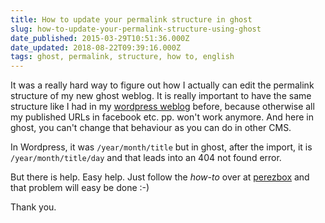 ```yaml
---
title: How to update your permalink structure in ghost
slug: how-to-update-your-permalink-structure-using-ghost
date_published: 2015-03-29T10:51:36.000Z
date_updated: 2018-08-22T09:39:16.000Z
tags: ghost, permalink, structure, how to, english
---
```


It was a really hard way to figure out how I actually can edit the permalink structure of my new ghost weblog. It is really important to have the same structure like I had in my [wordpress weblog](__GHOST_URL__/neues-theme) before, because otherwise all my published URLs in facebook etc. pp. won't work anymore. And here in ghost, you can't change that behaviour as you can do in other CMS.

In Wordpress, it was `/year/month/title` but in ghost, after the import, it is `/year/month/title/day` and that leads into an 404 not found error.

But there is help. Easy help. Just follow the *how-to* over at [perezbox](http://perezbox.com/2014/12/permalinks-in-ghost/) and that problem will easy be done :-)

Thank you.
